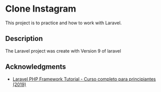 <!--<p align="center"><a href="https://laravel.com" target="_blank"><img src="https://raw.githubusercontent.com/laravel/art/master/logo-lockup/5%20SVG/2%20CMYK/1%20Full%20Color/laravel-logolockup-cmyk-red.svg" width="400" alt="Laravel Logo"></a></p>-->

<!--<p align="center">-->
<!--<a href="https://github.com/laravel/framework/actions"><img src="https://github.com/laravel/framework/workflows/tests/badge.svg" alt="Build Status"></a>-->
<!--<a href="https://packagist.org/packages/laravel/framework"><img src="https://img.shields.io/packagist/dt/laravel/framework" alt="Total Downloads"></a>-->
<!--<a href="https://packagist.org/packages/laravel/framework"><img src="https://img.shields.io/packagist/v/laravel/framework" alt="Latest Stable Version"></a>-->
<!--<a href="https://packagist.org/packages/laravel/framework"><img src="https://img.shields.io/packagist/l/laravel/framework" alt="License"></a>-->
<!--</p>-->

# Clone Instagram
This project is to practice and how to work with Laravel.

## Description
The Laravel project was create with Version 9 of laravel

## Acknowledgments
- [Laravel PHP Framework Tutorial - Curso completo para principiantes (2019)](https://www.youtube.com/watch?v=ImtZ5yENzgE&t=4668s)


